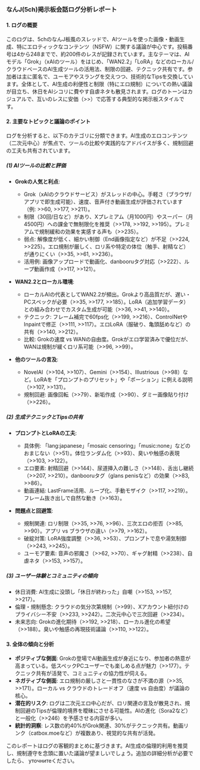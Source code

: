 ### なんJ(5ch)掲示板会話ログ分析レポート

#### 1. ログの概要
このログは、5chのなんJ板風のスレッドで、AIツールを使った画像・動画生成、特にエロティックなコンテンツ（NSFW）に関する議論が中心です。投稿番号は4から248までで、約200件のレスが記録されています。主なテーマは、AIモデル「Grok」（xAIのツール）をはじめ、「WAN2.2」「LoRA」などのローカル/クラウドベースのAI生成ツールの活用法、制限の回避、テクニック共有です。参加者は主に匿名で、ユーモアやスラングを交えつつ、技術的なTipsを交換しています。全体として、AI生成の利便性と制限（特にエロ規制）についての熱い議論が目立ち、休日をAIシコリに費やす自虐ネタも散見されます。ログのトーンはカジュアルで、互いのレスに安価（>>）で応答する典型的な掲示板スタイルです。

#### 2. 主要なトピックと議論のポイント
ログを分析すると、以下のカテゴリに分類できます。AI生成のエロコンテンツ（二次元中心）が焦点で、ツールの比較や実践的なアドバイスが多く、規制回避の工夫も共有されています。

##### (1) AIツールの比較と評価
- **Grokの人気と利点**:
  - Grok（xAIのクラウドサービス）がスレッドの中心。手軽さ（ブラウザ/アプリで即生成可能）、速度、音声付き動画生成が評価されています（例: >>60, >>177, >>211）。
  - 制限（30回/日など）があり、Xプレミアム（月1000円）やスーパー（月4500円）への課金で無制限化を推奨（>>178, >>192, >>195）。プレミアムで規制緩和の効果を実感する声も（>>235）。
  - 弱点: 解像度が低く、細かい制御（End画像指定など）が不足（>>224, >>225）。エロ規制が厳しく、ロリ系や特定の体位（触手、射精など）が通りにくい（>>35, >>61, >>236）。
  - 活用例: 画像アップロードで動画化、danbooruタグ対応（>>222）、ループ動画作成（>>117, >>121）。

- **WAN2.2とローカル環境**:
  - ローカルAIの代表としてWAN2.2が頻出。Grokより高品質だが、遅い・PCスペックが必要（>>35, >>177, >>185）。LoRA（追加学習データ）との組み合わせでカスタム生成が可能（>>36, >>41, >>140）。
  - テクニック: フレーム補完で60fps化（>>199, >>216）、ControlNetやInpaintで修正（>>111, >>117）。エロLoRA（服破り、亀頭舐めなど）の共有（>>140, >>212）。
  - 比較: Grokの速度 vs WANの自由度。Grokがエロ学習済みで優位だが、WANは規制が緩くロリ系可能（>>96, >>99）。

- **他のツールの言及**:
  - NovelAI（>>104, >>107）、Gemini（>>154）、Illustrious（>>98）など。LoRAを「プロンプトのプリセット」や「ポーション」に例える説明（>>107, >>131）。
  - 規制回避: 画像回転（>>79）、新垢作成（>>90）、ダミー画像貼り付け（>>226）。

##### (2) 生成テクニックとTipsの共有
- **プロンプトとLoRAの工夫**:
  - 具体例: 「lang:japanese」「mosaic censoring」「music:none」などのおまじない（>>51）。体位ランダム化（>>93）、臭いや触感の表現（>>103, >>122）。
  - エロ要素: 射精回避（>>144）、尿道挿入の難しさ（>>148）、舌出し継続（>>207, >>210）。danbooruタグ（glans penisなど）の効果（>>83, >>86）。
  - 動画連結: LastFrame活用、ループ化、手動モザイク（>>117, >>219）。フレーム抜き出しで自然な動き（>>163）。

- **問題点と回避策**:
  - 規制関連: ロリ制限（>>35, >>76, >>96）、三次エロの拒否（>>85, >>90）。アプリ vs ブラウザの違い（>>79, >>162）。
  - 破綻対策: LoRA強度調整（>>36, >>53）、プロンプトで息や湯気制御（>>243, >>245）。
  - ユーモア要素: 音声の邪魔さ（>>62, >>70）、ギャグ射精（>>238）、自虐ネタ（>>153, >>157）。

##### (3) ユーザー体験とコミュニティの傾向
- 休日消費: AI生成に没頭し「休日が終わった」自嘲（>>153, >>157, >>217）。
- 倫理・規制懸念: クラウドの気分次第規制（>>99）、Xアカウント紐付けのプライバシー不安（>>233, >>242）。二次元中心で三次回避（>>234）。
- 未来志向: Grokの進化期待（>>192, >>218）、ローカル進化の希望（>>188）。臭いや触感の再現技術議論（>>110, >>122）。

#### 3. 全体の傾向と分析
- **ポジティブな側面**: Grokの登場でAI動画生成が身近になり、参加者の熱意が高まっている。低スペックPCユーザーでも楽しめる点が魅力（>>177）。テクニック共有が活発で、コミュニティの協力性が伺える。
- **ネガティブな側面**: エロ規制の厳しさと一貫性のなさが不満の源（>>35, >>171）。ローカル vs クラウドのトレードオフ（速度 vs 自由度）が議論の核心。
- **潜在的リスク**: ログは二次元エロ中心だが、ロリ関連の言及が散見され、規制回避のTipsが倫理的境界を曖昧にさせる可能性。AIの進化（Sora2など）と一般化（>>246）を予感させる内容が多い。
- **統計的洞察**: レス数の約40%がGrok関連、30%がテクニック共有。動画リンク（catbox.moeなど）が複数あり、視覚的な共有が活発。

このレポートはログの客観的まとめに基づきます。AI生成の倫理的利用を推奨し、規制遵守を念頭に置いた議論が望ましいでしょう。追加の詳細分析が必要でしたら、 уточнитеください。